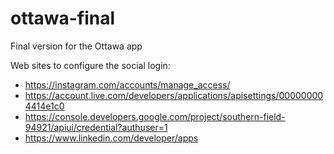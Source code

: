 # ottawa-final
Final version for the Ottawa app


Web sites to configure the social login:
* https://instagram.com/accounts/manage_access/
* https://account.live.com/developers/applications/apisettings/000000004414e1c0
* https://console.developers.google.com/project/southern-field-94921/apiui/credential?authuser=1
* https://www.linkedin.com/developer/apps
